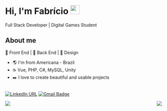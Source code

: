 # Hi, I'm Fabrício <img src="https://github.com/TheDudeThatCode/TheDudeThatCode/blob/master/Assets/Hi.gif" width="29px">
Full Stack Developer | Digital Games Student
<!--<p><img src="https://komarev.com/ghpvc/?username=pferreirafabricio&color=grey&style=flat-square"></p>-->

## About me 

:black_heart: Front End | :black_heart: Back End | :black_heart: Design

- :earth_americas: I'm from Americana - Brazil
- :coffee: Vue, PHP, C#, MySQL, Unity
- :black_nib: I love to create beautiful and usable projects

<br/>[![LinkedIn URL](https://img.shields.io/twitter/url?color=2B2B2B&labelColor=2b2b2b&label=connect&logo=linkedin&logoColor=%ffffff&style=flat-square&url=https://www.linkedin.com/in/pferreirafabricio/)](https://www.linkedin.com/in/pferreirafabricio/)
[![Gmail Badge](https://img.shields.io/badge/-pferreirafabricio@gmail.com-2b2b2b?style=flat-square&logo=Gmail&logoColor=white&link=mailto:pferreirafabricio@gmail.com)](mailto:pferreirafabricio@gmail.com)

<img align="left" src="https://github-readme-stats.vercel.app/api?username=pferreirafabricio&count_private=true&show_icons=true&theme=dark" />

<img align="right" src="https://github-readme-stats.vercel.app/api/top-langs/?username=pferreirafabricio&hide=hlsl,shaderlab&theme=dark" />
